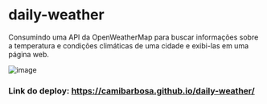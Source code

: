 # daily-weather
Consumindo uma API da OpenWeatherMap para buscar informações sobre a temperatura e condições climáticas de uma cidade e exibi-las em uma página web.

![image](https://user-images.githubusercontent.com/97048604/226148339-85de82bf-bfd0-4ce7-9044-8a713e185009.png)

### Link do deploy: https://camibarbosa.github.io/daily-weather/
